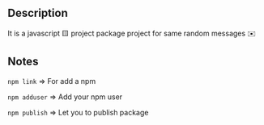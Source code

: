 ## Description
It is a javascript 🟨 project package project for same random messages ✉️

## Notes

`npm link` => For add a npm

`npm adduser` => Add your npm user 

`npm publish` => Let you to publish package
